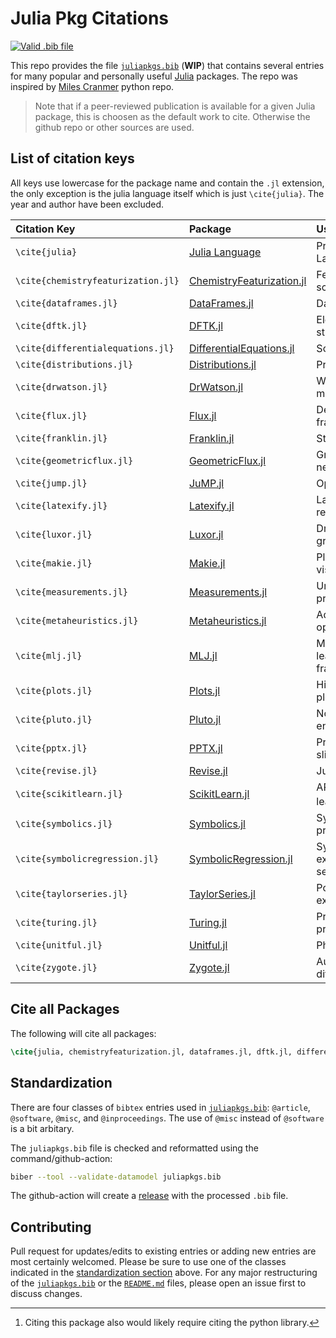 # Julia Pkg Citations
[![Valid .bib file](https://github.com/stefanbringuier/JuliaPkgCitations/actions/workflows/biber-check.yml/badge.svg)](https://github.com/stefanbringuier/JuliaPkgCitations/actions/workflows/biber-check.yml)

This repo provides the file [`juliapkgs.bib`](juliapkgs.bib) (**WIP**) that contains several entries for many popular and personally useful [Julia](https://julialang.org/) packages. The repo was inspired by [Miles Cranmer](https://github.com/MilesCranmer/python_citations) python repo.

> Note that if a peer-reviewed publication is available for a given Julia package, this is choosen as the default work to cite. Otherwise the github repo or other sources are used.

## List of citation keys

All keys use lowercase for the package name and contain the `.jl` extension, the only exception is the julia language itself which is just `\cite{julia}`. The year and author have been excluded.

| Citation Key                      | Package                                                                       				  | Use                        |
| :-------------------------------- | :---------------------------------------------------------------------------------------------------------- | :------------------------- |
| `\cite{julia}`                    | [Julia Language](https://github.com/JuliaLang/julia)                          				  | Programming Language       |
| `\cite{chemistryfeaturization.jl}`| [ChemistryFeaturization.jl](https://github.com/Chemellia/ChemistryFeaturization.jl)                         | Featurization schema       |
| `\cite{dataframes.jl}`            | [DataFrames.jl](https://github.com/JuliaData/DataFrames.jl)                   				  | Data structures            |
| `\cite{dftk.jl}`                  | [DFTK.jl](https://github.com/JuliaMolSim/DFTK.jl)                             				  | Electronic structure       |
| `\cite{differentialequations.jl}` | [DifferentialEquations.jl](https://github.com/SciML/DifferentialEquations.jl) 				  | Solver library             |
| `\cite{distributions.jl}`         | [Distributions.jl](https://github.com/JuliaStats/Distributions.jl)            				  | Probability                |
| `\cite{drwatson.jl}`              | [DrWatson.jl](https://github.com/JuliaDynamics/DrWatson.jl)                   				  | Workflow mangement         |
| `\cite{flux.jl}`                  | [Flux.jl](https://github.com/FluxML/Flux.jl)                                  				  | Deep learning framework    |
| `\cite{franklin.jl}`              | [Franklin.jl](https://github.com/tlienart/Franklin.jl)                        				  | Static websites            |
| `\cite{geometricflux.jl}`         | [GeometricFlux.jl](https://github.com/FluxML/GeometricFlux.jl)                                              | Graph neural networks      |
| `\cite{jump.jl}`                  | [JuMP.jl](https://github.com/jump-dev/JuMP.jl)                                				  | Optimization               |
| `\cite{latexify.jl}`              | [Latexify.jl](https://github.com/korsbo/Latexify.jl)                          				  | Latex representations      |
| `\cite{luxor.jl}`                 | [Luxor.jl](https://github.com/JuliaGraphics/Luxor.jl)                         				  | Drawing graphics           |
| `\cite{makie.jl}`                 | [Makie.jl](https://github.com/MakieOrg/Makie.jl)                              				  | Plotting and visualization |
| `\cite{measurements.jl}`          | [Measurements.jl](https://github.com/JuliaPhysics/Measurements.jl)            				  | Uncertainty propagation    |
| `\cite{metaheuristics.jl}`        | [Metaheuristics.jl](https://github.com/jmejia8/Metaheuristics.jl)             				  | Advanced optimization      |
| `\cite{mlj.jl}`                   | [MLJ.jl](https://github.com/alan-turing-institute/MLJ.jl)                     				  | Machine learning framework |
| `\cite{plots.jl}`                 | [Plots.jl](https://github.com/JuliaPlots/Plots.jl)                            				  | High-level plotting        |
| `\cite{pluto.jl}`                 | [Pluto.jl](https://github.com/fonsp/Pluto.jl)                                 				  | Notebook environment       |
| `\cite{pptx.jl}`                  | [PPTX.jl](https://github.com/ASML-Labs/PPTX.jl)                               				  | Presentation slides        |
| `\cite{revise.jl}`                | [Revise.jl](https://github.com/timholy/Revise.jl)                             				  | Julia REPL tool            |
| `\cite{scikitlearn.jl}`           | [ScikitLearn.jl](https://github.com/cstjean/ScikitLearn.jl)                   				  | API for scikit-learn[^1]   |
| `\cite{symbolics.jl}`             | [Symbolics.jl](https://github.com/JuliaSymbolics/Symbolics.jl)                				  | Symbolic programming       |
| `\cite{symbolicregression.jl}`    | [SymbolicRegression.jl](https://github.com/MilesCranmer/SymbolicRegression.jl)				  | Symbolic expression search |
| `\cite{taylorseries.jl}`          | [TaylorSeries.jl](https://github.com/JuliaDiff/TaylorSeries.jl)               				  | Polynomial expansion       |
| `\cite{turing.jl}`                | [Turing.jl](https://github.com/TuringLang/Turing.jl)                          				  | Probablistic programming   |
| `\cite{unitful.jl}`               | [Unitful.jl](https://github.com/PainterQubits/Unitful.jl)                     				  | Physical units             |
| `\cite{zygote.jl}`                | [Zygote.jl](https://github.com/FluxML/Zygote.jl)                              				  | Automatic differentiation  |

## Cite all Packages

The following will cite all packages:

```latex
\cite{julia, chemistryfeaturization.jl, dataframes.jl, dftk.jl, differentialequations.jl, distributions.jl, drwatson.jl, flux.jl, franklin.jl, geometricflux.jl, jump.jl, latexify.jl, luxor.jl, makie.jl, measurements.jl, metaheuristics.jl, mlj.jl, plots.jl, pluto.jl, pptx.jl, scikitlearn.jl, symbolics.jl, symbolicregression.jl, taylorseries.jl, turing.jl, unitful.jl, zygote.jl} 
```

## Standardization

There are four classes of `bibtex` entries used in [`juliapkgs.bib`](juliapkgs.bib): `@article`, `@software`, `@misc`, and `@inproceedings`. The use of `@misc` instead of `@software` is a bit arbitary.

The `juliapkgs.bib` file is checked and reformatted using the command/github-action:

```sh
biber --tool --validate-datamodel juliapkgs.bib
```

The github-action will create a [release](https://github.com/stefanbringuier/JuliaPkgCitations/releases) with the processed `.bib` file.

[^1]: Citing this package also would likely require citing the python library.

## Contributing

Pull request for updates/edits to existing entries or adding new entries are most certainly welcomed. Please be sure to use one of the classes indicated in the [standardization section](#standardization) above. For any major restructuring of the [`juliapkgs.bib`](juliapkgs.bib) or the [`README.md`](README.md) files, please open an issue first to discuss changes.
